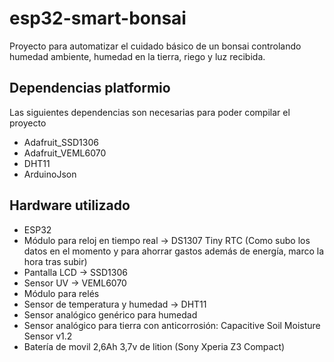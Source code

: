 # esp32-smart-bonsai

Proyecto para automatizar el cuidado básico de un bonsai controlando humedad ambiente, humedad en la tierra, riego y luz recibida.

## Dependencias platformio

Las siguientes dependencias son necesarias para poder compilar el proyecto

- Adafruit_SSD1306
- Adafruit_VEML6070
- DHT11
- ArduinoJson

## Hardware utilizado

- ESP32
- Módulo para reloj en tiempo real → DS1307 Tiny RTC (Como subo los datos en
  el momento y para ahorrar gastos además de energía, marco la hora tras subir)
- Pantalla LCD → SSD1306
- Sensor UV → VEML6070
- Módulo para relés
- Sensor de temperatura y humedad → DHT11
- Sensor analógico genérico para humedad
- Sensor analógico para tierra con anticorrosión: Capacitive Soil Moisture Sensor v1.2
- Batería de movil 2,6Ah 3,7v de lition (Sony Xperia Z3 Compact)